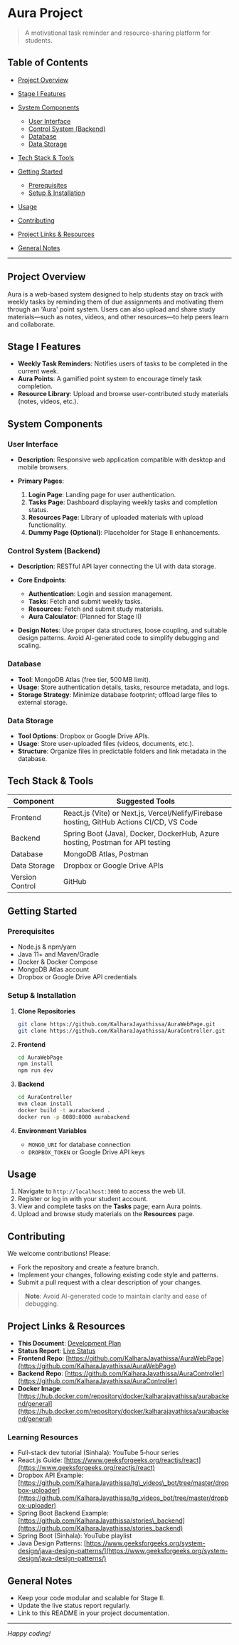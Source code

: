 # Aura Project

> A motivational task reminder and resource-sharing platform for students.

## Table of Contents

* [Project Overview](#project-overview)
* [Stage I Features](#stage-i-features)
* [System Components](#system-components)

  * [User Interface](#user-interface)
  * [Control System (Backend)](#control-system-backend)
  * [Database](#database)
  * [Data Storage](#data-storage)
* [Tech Stack & Tools](#tech-stack--tools)
* [Getting Started](#getting-started)

  * [Prerequisites](#prerequisites)
  * [Setup & Installation](#setup--installation)
* [Usage](#usage)
* [Contributing](#contributing)
* [Project Links & Resources](#project-links--resources)
* [General Notes](#general-notes)

---

## Project Overview

Aura is a web-based system designed to help students stay on track with weekly tasks by reminding them of due assignments and motivating them through an 'Aura' point system. Users can also upload and share study materials—such as notes, videos, and other resources—to help peers learn and collaborate.

## Stage I Features

* **Weekly Task Reminders**: Notifies users of tasks to be completed in the current week.
* **Aura Points**: A gamified point system to encourage timely task completion.
* **Resource Library**: Upload and browse user-contributed study materials (notes, videos, etc.).

## System Components

### User Interface

* **Description**: Responsive web application compatible with desktop and mobile browsers.
* **Primary Pages**:

  1. **Login Page**: Landing page for user authentication.
  2. **Tasks Page**: Dashboard displaying weekly tasks and completion status.
  3. **Resources Page**: Library of uploaded materials with upload functionality.
  4. **Dummy Page (Optional)**: Placeholder for Stage II enhancements.

### Control System (Backend)

* **Description**: RESTful API layer connecting the UI with data storage.
* **Core Endpoints**:

  * **Authentication**: Login and session management.
  * **Tasks**: Fetch and submit weekly tasks.
  * **Resources**: Fetch and submit study materials.
  * **Aura Calculator**: (Planned for Stage II)
* **Design Notes**: Use proper data structures, loose coupling, and suitable design patterns. Avoid AI-generated code to simplify debugging and scaling.

### Database

* **Tool**: MongoDB Atlas (free tier, 500 MB limit).
* **Usage**: Store authentication details, tasks, resource metadata, and logs.
* **Storage Strategy**: Minimize database footprint; offload large files to external storage.

### Data Storage

* **Tool Options**: Dropbox or Google Drive APIs.
* **Usage**: Store user-uploaded files (videos, documents, etc.).
* **Structure**: Organize files in predictable folders and link metadata in the database.

## Tech Stack & Tools

| Component       | Suggested Tools                                                                           |
| --------------- | ----------------------------------------------------------------------------------------- |
| Frontend        | React.js (Vite) or Next.js, Vercel/Nelify/Firebase hosting, GitHub Actions CI/CD, VS Code |
| Backend         | Spring Boot (Java), Docker, DockerHub, Azure hosting, Postman for API testing             |
| Database        | MongoDB Atlas, Postman                                                                    |
| Data Storage    | Dropbox or Google Drive APIs                                                              |
| Version Control | GitHub                                                                                    |

## Getting Started

### Prerequisites

* Node.js & npm/yarn
* Java 11+ and Maven/Gradle
* Docker & Docker Compose
* MongoDB Atlas account
* Dropbox or Google Drive API credentials

### Setup & Installation

1. **Clone Repositories**

   ```bash
   git clone https://github.com/KalharaJayathissa/AuraWebPage.git
   git clone https://github.com/KalharaJayathissa/AuraController.git
   ```
2. **Frontend**

   ```bash
   cd AuraWebPage
   npm install
   npm run dev
   ```
3. **Backend**

   ```bash
   cd AuraController
   mvn clean install
   docker build -t aurabackend .
   docker run -p 8080:8080 aurabackend
   ```
4. **Environment Variables**

   * `MONGO_URI` for database connection
   * `DROPBOX_TOKEN` or Google Drive API keys

## Usage

1. Navigate to `http://localhost:3000` to access the web UI.
2. Register or log in with your student account.
3. View and complete tasks on the **Tasks** page; earn Aura points.
4. Upload and browse study materials on the **Resources** page.

## Contributing

We welcome contributions! Please:

* Fork the repository and create a feature branch.
* Implement your changes, following existing code style and patterns.
* Submit a pull request with a clear description of your changes.

> **Note**: Avoid AI-generated code to maintain clarity and ease of debugging.

## Project Links & Resources

* **This Document**: [Development Plan](https://docs.google.com/document/d/1neQELNfmVFzWNmOUMHnIkfW9qAA9mcQO587ebdmzx4E/edit)
* **Status Report**: [Live Status](https://docs.google.com/document/d/1kGP4bO722equTezF9rgXYrr-VXlsy5m_Zaleg_o0Z6Q/edit)
* **Frontend Repo**: [https://github.com/KalharaJayathissa/AuraWebPage](https://github.com/KalharaJayathissa/AuraWebPage)
* **Backend Repo**: [https://github.com/KalharaJayathissa/AuraController](https://github.com/KalharaJayathissa/AuraController)
* **Docker Image**: [https://hub.docker.com/repository/docker/kalharajayathissa/aurabackend/general](https://hub.docker.com/repository/docker/kalharajayathissa/aurabackend/general)

### Learning Resources

* Full-stack dev tutorial (Sinhala): YouTube 5‑hour series
* React.js Guide: [https://www.geeksforgeeks.org/reactjs/react](https://www.geeksforgeeks.org/reactjs/react)
* Dropbox API Example: [https://github.com/KalharaJayathissa/tg\_videos\_bot/tree/master/dropbox-uploader](https://github.com/KalharaJayathissa/tg_videos_bot/tree/master/dropbox-uploader)
* Spring Boot Backend Example: [https://github.com/KalharaJayathissa/stories\_backend](https://github.com/KalharaJayathissa/stories_backend)
* Spring Boot (Sinhala): YouTube playlist
* Java Design Patterns: [https://www.geeksforgeeks.org/system-design/java-design-patterns/](https://www.geeksforgeeks.org/system-design/java-design-patterns/)

## General Notes

* Keep your code modular and scalable for Stage II.
* Update the live status report regularly.
* Link to this README in your project documentation.

---

*Happy coding!*
